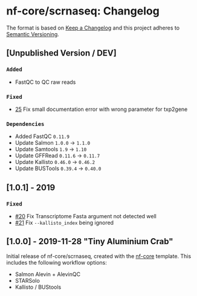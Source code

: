 # nf-core/scrnaseq: Changelog

The format is based on [Keep a Changelog](http://keepachangelog.com/en/1.0.0/)
and this project adheres to [Semantic Versioning](http://semver.org/spec/v2.0.0.html).

## [Unpublished Version / DEV]

### `Added`

* FastQC to QC raw reads

### `Fixed`

* [25](https://github.com/nf-core/scrnaseq/issues/25) Fix small documentation error with wrong parameter for txp2gene

### `Dependencies`

* Added FastQC `0.11.9`
* Update Salmon `1.0.0` -> `1.1.0`
* Update Samtools `1.9` -> `1.10`
* Update GFFRead `0.11.6` -> `0.11.7`
* Update Kallisto `0.46.0` -> `0.46.2`
* Update BUSTools `0.39.4` -> `0.40.0`

## [1.0.1] - 2019

### `Fixed`

* [#20](https://github.com/nf-core/scrnaseq/issues/20) Fix Transcriptome Fasta argument not detected well
* [#21](https://github.com/nf-core/scrnaseq/issues/21) Fix `--kallisto_index` being ignored

## [1.0.0] - 2019-11-28 "Tiny Aluminium Crab"

Initial release of nf-core/scrnaseq, created with the [nf-core](http://nf-co.re/) template.
This includes the following workflow options:

* Salmon Alevin + AlevinQC
* STARSolo
* Kallisto / BUStools
